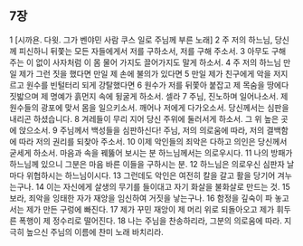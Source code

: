 ## 7장
1 [시까욘. 다윗. 그가 벤야민 사람 쿠스 일로 주님께 부른 노래]
2 주 저의 하느님, 당신께 피신하니 뒤쫓는 모든 자들에게서 저를 구하소서, 저를 구해 주소서.
3 아무도 구해 주는 이 없이 사자처럼 이 몸 물어 가지도 끌어가지도 말게 하소서.
4 주 저의 하느님 만일 제가 그런 짓을 했다면 만일 제 손에 불의가 있다면
5 만일 제가 친구에게 악을 저지르고 원수를 빈털터리 되게 강탈했다면
6 원수가 저를 뒤쫓아 붙잡고 제 목숨을 땅에다 짓밟으며 제 명예가 흙먼지 속에 뒹굴게 하소서. 셀라
7 주님, 진노하며 일어나소서. 제 원수들의 광포에 맞서 몸을 일으키소서. 깨어나 저에게 다가오소서. 당신께서는 심판을 내리곤 하셨습니다.
8 겨레들이 무리 지어 당신 주위에 둘러서게 하소서. 그 위 높은 곳에 앉으소서.
9 주님께서 백성들을 심판하신다! 주님, 저의 의로움에 따라, 저의 결백함에 따라 저의 권리를 되찾아 주소서.
10 이제 악인들의 죄악은 다하고 의인은 당신께서 굳세게 하소서. 마음과 속을 꿰뚫어 보시는 분 하느님께서는 의로우시다.
11 나의 방패가 하느님께 있으니 그분은 마음 바른 이들을 구하시는 분.
12 하느님은 의로우신 심판자 날마다 위협하시는 하느님이시다.
13 그런데도 악인은 여전히 칼을 갈고 활을 당기어 겨누는구나.
14 이는 자신에게 살생의 무기를 들이대고 자기 화살을 불화살로 만드는 것.
15 보라, 죄악을 잉태한 자가 재앙을 임신하여 거짓을 낳는구나.
16 함정을 깊숙이 파 놓고서는 제가 만든 구렁에 빠진다.
17 제가 꾸민 재앙이 제 머리 위로 되돌아오고 제가 휘두른 폭행이 제 정수리로 떨어진다.
18 나는 주님을 찬송하리라, 그분의 의로움에 따라. 지극히 높으신 주님의 이름에 찬미 노래 바치리라.
